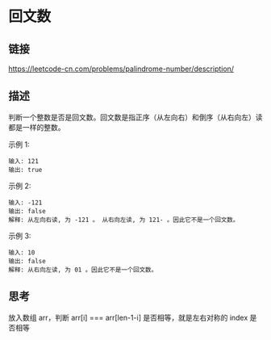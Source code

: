 # 回文数

## 链接
https://leetcode-cn.com/problems/palindrome-number/description/

## 描述

判断一个整数是否是回文数。回文数是指正序（从左向右）和倒序（从右向左）读都是一样的整数。  

示例 1:
```text
输入: 121
输出: true
```
示例 2:
```text
输入: -121
输出: false
解释: 从左向右读, 为 -121 。 从右向左读, 为 121- 。因此它不是一个回文数。
```
示例 3:
```text
输入: 10
输出: false
解释: 从右向左读, 为 01 。因此它不是一个回文数。
```

## 思考

放入数组 arr，判断 arr[i] === arr[len-1-i] 是否相等，就是左右对称的 index 是否相等  

